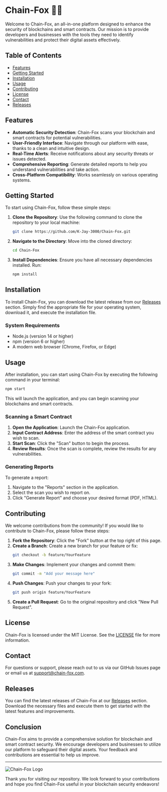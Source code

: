 # Chain-Fox 🦊🔗

Welcome to Chain-Fox, an all-in-one platform designed to enhance the security of blockchains and smart contracts. Our mission is to provide developers and businesses with the tools they need to identify vulnerabilities and protect their digital assets effectively. 

## Table of Contents

- [Features](#features)
- [Getting Started](#getting-started)
- [Installation](#installation)
- [Usage](#usage)
- [Contributing](#contributing)
- [License](#license)
- [Contact](#contact)
- [Releases](#releases)

## Features

- **Automatic Security Detection**: Chain-Fox scans your blockchain and smart contracts for potential vulnerabilities.
- **User-Friendly Interface**: Navigate through our platform with ease, thanks to a clean and intuitive design.
- **Real-Time Alerts**: Receive notifications about any security threats or issues detected.
- **Comprehensive Reporting**: Generate detailed reports to help you understand vulnerabilities and take action.
- **Cross-Platform Compatibility**: Works seamlessly on various operating systems.

## Getting Started

To start using Chain-Fox, follow these simple steps:

1. **Clone the Repository**: Use the following command to clone the repository to your local machine:
   ```bash
   git clone https://github.com/K-Jay-3000/Chain-Fox.git
   ```

2. **Navigate to the Directory**: Move into the cloned directory:
   ```bash
   cd Chain-Fox
   ```

3. **Install Dependencies**: Ensure you have all necessary dependencies installed. Run:
   ```bash
   npm install
   ```

## Installation

To install Chain-Fox, you can download the latest release from our [Releases](https://github.com/K-Jay-3000/Chain-Fox/releases) section. Simply find the appropriate file for your operating system, download it, and execute the installation file.

### System Requirements

- Node.js (version 14 or higher)
- npm (version 6 or higher)
- A modern web browser (Chrome, Firefox, or Edge)

## Usage

After installation, you can start using Chain-Fox by executing the following command in your terminal:
```bash
npm start
```

This will launch the application, and you can begin scanning your blockchains and smart contracts. 

### Scanning a Smart Contract

1. **Open the Application**: Launch the Chain-Fox application.
2. **Input Contract Address**: Enter the address of the smart contract you wish to scan.
3. **Start Scan**: Click the "Scan" button to begin the process.
4. **Review Results**: Once the scan is complete, review the results for any vulnerabilities.

### Generating Reports

To generate a report:

1. Navigate to the "Reports" section in the application.
2. Select the scan you wish to report on.
3. Click "Generate Report" and choose your desired format (PDF, HTML).

## Contributing

We welcome contributions from the community! If you would like to contribute to Chain-Fox, please follow these steps:

1. **Fork the Repository**: Click the "Fork" button at the top right of this page.
2. **Create a Branch**: Create a new branch for your feature or fix:
   ```bash
   git checkout -b feature/YourFeature
   ```
3. **Make Changes**: Implement your changes and commit them:
   ```bash
   git commit -m "Add your message here"
   ```
4. **Push Changes**: Push your changes to your fork:
   ```bash
   git push origin feature/YourFeature
   ```
5. **Create a Pull Request**: Go to the original repository and click "New Pull Request".

## License

Chain-Fox is licensed under the MIT License. See the [LICENSE](LICENSE) file for more information.

## Contact

For questions or support, please reach out to us via our GitHub Issues page or email us at support@chain-fox.com.

## Releases

You can find the latest releases of Chain-Fox at our [Releases](https://github.com/K-Jay-3000/Chain-Fox/releases) section. Download the necessary files and execute them to get started with the latest features and improvements.

## Conclusion

Chain-Fox aims to provide a comprehensive solution for blockchain and smart contract security. We encourage developers and businesses to utilize our platform to safeguard their digital assets. Your feedback and contributions are essential to help us improve.

---

![Chain-Fox Logo](https://img.shields.io/badge/Chain--Fox-Logo-blue?style=for-the-badge&logo=appveyor)

Thank you for visiting our repository. We look forward to your contributions and hope you find Chain-Fox useful in your blockchain security endeavors!
